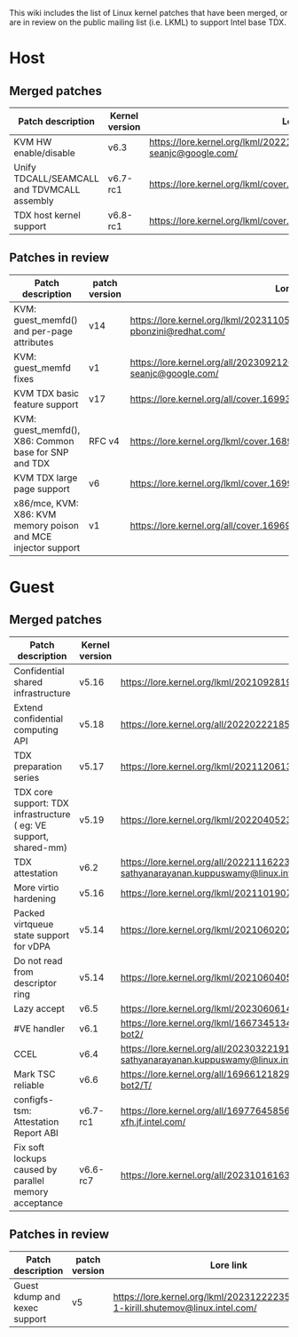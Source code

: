This wiki includes the list of Linux kernel patches that have been merged, or are in review on the public mailing list (i.e. LKML) to support Intel base TDX. 
# Host
## Merged patches
| Patch description | Kernel version | Lore link | Category | Commit ID |
|-------------------|----------------|-----------|----------|-----------|
| KVM HW enable/disable | v6.3 | https://lore.kernel.org/lkml/20221130230934.1014142-1-seanjc@google.com/ | boot | 2b01281273738bf2d6551da48d65db2df3f28998..9f1a4c004869d3c8061f286fec4d8096dd099b84 |
| Unify TDCALL/SEAMCALL and TDVMCALL assembly | v6.7-rc1 | https://lore.kernel.org/lkml/cover.1692096753.git.kai.huang@intel.com/ | boot | 5d092b66119d774853cc9308522620299048a662..7b804135d4d1f0a2b9dda69c6303d3f2dcbe9d37 |
| TDX host kernel support | v6.8-rc1 | https://lore.kernel.org/lkml/cover.1699527082.git.kai.huang@intel.com/ | boot | 765a0542fdc7aad7cbc1da3bd19bed6297b54e2c..4e1c7dddc71708c21d7fe69cc5f8297ffb7c6965 |
## Patches in review
| Patch description | patch version | Lore link | Category |
|-------------------|---------------|-----------|----------|
| KVM: guest_memfd() and per-page attributes | v14 | https://lore.kernel.org/lkml/20231105163040.14904-1-pbonzini@redhat.com/ | boot |
| KVM: guest_memfd fixes | v1 | https://lore.kernel.org/all/20230921203331.3746712-1-seanjc@google.com/ | boot |
| KVM TDX basic feature support | v17 | https://lore.kernel.org/all/cover.1699368322.git.isaku.yamahata@intel.com/ | boot |
| KVM: guest_memfd(), X86: Common base for SNP and TDX | RFC v4 | https://lore.kernel.org/lkml/cover.1689893403.git.isaku.yamahata@intel.com/ | boot |
| KVM TDX large page support | v6 | https://lore.kernel.org/lkml/cover.1699368363.git.isaku.yamahata@intel.com/ | performance |
| x86/mce, KVM: X86: KVM memory poison and MCE injector support | v1 | https://lore.kernel.org/all/cover.1696926843.git.isaku.yamahata@intel.com/ | integrity |

# Guest
## Merged patches
| Patch description | Kernel version | Lore link | Category | Commit ID |
|-------------------|----------------|-----------|----------|-----------|
| Confidential shared infrastructure | v5.16 | https://lore.kernel.org/lkml/20210928191009.32551-1-bp@alien8.de/ | boot | 402fe0cb71032c4bc931ac70a6b024408e09f817..e9d1d2bb75b2d5d4b426769c5aae0ce8cef3558f |
| Extend confidential computing API | v5.18 | https://lore.kernel.org/all/20220222185740.26228-1-kirill.shutemov@linux.intel.com/ | boot | 655a0fa34b4f7ac6e2b1406fab15e52a7b6accb1..1e8c5971c249893ac33ca983c32bafcf5d50c727 |
| TDX preparation series | v5.17 | https://lore.kernel.org/lkml/20211206135505.75045-1-kirill.shutemov@linux.intel.com/ | boot | 8260b9820f7050461b8969305bbd8cb5654f0c74..20f07a044a76aebaaa0603038857229b5c460d69 |
| TDX core support: TDX infrastructure​ ( eg: VE support, shared-mm) | v5.19 | https://lore.kernel.org/lkml/20220405232939.73860-1-kirill.shutemov@linux.intel.com/ | boot | 59bd54a84d15e9335de5b8abe7b3b9713a36b99b..b9c7ba58777acfd0892b808aea25074d46e0618f |
| TDX attestation | v6.2 | https://lore.kernel.org/all/20221116223820.819090-1-sathyanarayanan.kuppuswamy@linux.intel.com/ | attestation | 51acfe89af1118f906f9b68d95fdfb22832ac960..00e07cfbdf0b232f7553f0175f8f4e8d792f7e90 |
| More virtio hardening | v5.16 | https://lore.kernel.org/lkml/20211019070152.8236-1-jasowang@redhat.com/ | security | 6ae6ff6f6e7d2f304a12a53af8298e4f16ad633e..ef5c366fea30f64d52bb1c4c1e2959a5e6b66e88 |
| Packed virtqueue state support for vDPA | v5.14 | https://lore.kernel.org/lkml/20210602021536.39525-1-jasowang@redhat.com/ | security | 530a5678bc0083e84f99f38f77ced8fbb3d18434..efa08cb468cdd67855f63f341eac5f5f9ac93370 |
| Do not read from descriptor ring | v5.14 | https://lore.kernel.org/lkml/20210604055350.58753-1-jasowang@redhat.com/ | security | aeef9b4733c5c2356c75ba4f5c99e1a09ff1721d..72b5e8958738aaa453db5149e6ca3bcf416023b9 |
| Lazy accept | v6.5 | https://lore.kernel.org/lkml/20230606142637.5171-1-kirill.shutemov@linux.intel.com/ | performance | dcdfdd40fa82b6704d2841938e5c8ec3051eb0d6..75d090fd167acab4d7eda7e2b65729e877c0fd64 |
| #VE handler | v6.1 | https://lore.kernel.org/lkml/166734513448.7716.12910026848446212237.tip-bot2@tip-bot2/ | security | 373e715e31bf4e0f129befe87613a278fac228d3 |
| CCEL | v6.4 | https://lore.kernel.org/all/20230322191313.22804-1-sathyanarayanan.kuppuswamy@linux.intel.com/ | security | 4f855dcead6c5be0a48a2779eeecb170ec144534 |
| Mark TSC reliable | v6.6 | https://lore.kernel.org/all/169661218292.3135.7318812818696091080.tip-bot2@tip-bot2/T/ | security | 9ee4318c157b9802589b746cc340bae3142d984c |
| configfs-tsm: Attestation Report ABI | v6.7-rc1 | https://lore.kernel.org/all/169776458564.1705513.13069337506739791098.stgit@dwillia2-xfh.jf.intel.com/ | Attestation | db10cb9b574675402bfd8fe1a31aafdd45b002df..f4738f56d1dc62aaba69b33702a5ab098f1b8c63 |
| Fix soft lockups caused by parallel memory acceptance	| v6.6-rc7 | https://lore.kernel.org/all/20231016163122.12855-1-kirill.shutemov@linux.intel.com/ | Hotfix | 50e782a86c980d4f8292ef82ed8139282ca07a98 |

## Patches in review

| Patch description | patch version | Lore link | Category |
|-------------------|---------------|-----------|----------|
| Guest kdump and kexec support	| v5 | https://lore.kernel.org/lkml/20231222235209.32143-1-kirill.shutemov@linux.intel.com/ | Debug |
